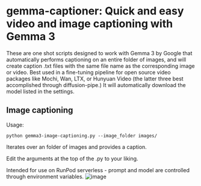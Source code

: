 # gemma-captioner: Quick and easy video and image captioning with Gemma 3

These are one shot scripts designed to work with Gemma 3 by Google that automatically performs captioning on an entire folder of images, and will create caption .txt files with the same file name as the corresponding image or video. Best used in a fine-tuning pipeline for open source video packages like Mochi, Wan, LTX, or Hunyuan Video (the latter three best accomplished through diffusion-pipe.) It will automatically download the model listed in the settings.

## Image captioning

Usage:
```
python gemma3-image-captioning.py --image_folder images/  
```
Iterates over an folder of images and provides a caption.  

Edit the arguments at the top of the .py to your liking.

Intended for use on RunPod serverless - prompt and model are controlled through environment variables. 
![image](https://github.com/user-attachments/assets/f6ab3def-2b45-4981-acdf-379a4cb93031)
